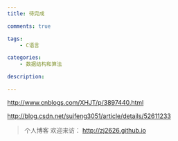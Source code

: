 ```yaml
---
title: 待完成

comments: true    

tags: 
    - C语言

categories: 
    - 数据结构和算法

description: 

---
```

http://www.cnblogs.com/XHJT/p/3897440.html

http://blog.csdn.net/suifeng3051/article/details/52611233
        
<!--more-->        




> 个人博客 欢迎来访： http://zj2626.github.io